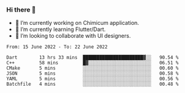 ### Hi there 👋

<!--
**devcat37/devcat37** is a ✨ _special_ ✨ repository because its `README.md` (this file) appears on your GitHub profile.-->


- 🔭 I’m currently working on Chimicum application.
- 🌱 I’m currently learning Flutter/Dart.
- 👯 I’m looking to collaborate with UI designers.
<!-- - 🤔 I’m looking for help with ... -->

<!--START_SECTION:waka-->

```text
From: 15 June 2022 - To: 22 June 2022

Dart        13 hrs 33 mins  ██████████████████████▓░░   90.54 %
C++         58 mins         █▓░░░░░░░░░░░░░░░░░░░░░░░   06.51 %
CMake       5 mins          ░░░░░░░░░░░░░░░░░░░░░░░░░   00.60 %
JSON        5 mins          ░░░░░░░░░░░░░░░░░░░░░░░░░   00.58 %
YAML        5 mins          ░░░░░░░░░░░░░░░░░░░░░░░░░   00.56 %
Batchfile   4 mins          ░░░░░░░░░░░░░░░░░░░░░░░░░   00.48 %
```

<!--END_SECTION:waka-->
